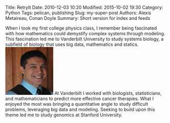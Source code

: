 Title: RetryIt
Date: 2010-12-03 10:20
Modified: 2015-10-02 19:30
Category: Python
Tags: pelican, publishing
Slug: my-super-post
Authors: Alexis Metaireau, Conan Doyle
Summary: Short version for index and feeds

When I took my first college physics class, I remember being fascinated with how mathematics could demystify complex systems through modeling. This fascination led me to Vanderbilt University to study systems biology, a subfield of biology that uses big data, mathematics and statics.
<img src="https://raw.githubusercontent.com/frickp/pelicanSite/master/images/headShot.jpg" width="150" height="150" />
At Vanderbilt I worked with biologists, statisticians, and mathematicians to predict more effective cancer therapies. What I enjoyed the most was bringing a quantitative angle to study difficult problems, leveraging big data and modeling. Seeking to build upon this theme led me to study genomics at Stanford University.

